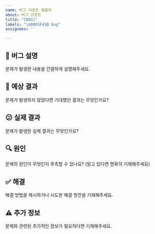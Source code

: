 ```yaml
---
name: 버그 리포트 템플릿
about: 버그 리포트
title: "[BUG]"
labels: "\U0001F41B bug"
assignees: ''

---
```


## 📝 **버그 설명**
문제가 발생한 내용을 간결하게 설명해주세요.

## 🧐 **예상 결과**
문제가 발생하지 않았다면 기대했던 결과는 무엇인가요?

## 😕 **실제 결과**
문제가 발생한 실제 결과는 무엇인가요?

## 🔍 **원인**
문제의 원인이 무엇인지 추측할 수 있나요? (알고 있다면 명확히 기재해주세요)

## ✅ **해결**
해결 방법을 제시하거나 시도한 해결 방안을 기재해주세요.

## ⚠️ **추가 정보**
문제와 관련된 추가적인 정보가 필요하다면 기재해주세요.
